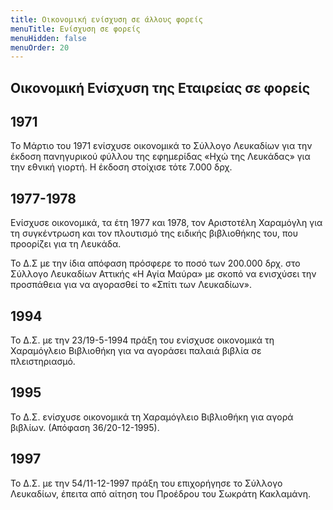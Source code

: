 ```yaml
---
title: Οικονομική ενίσχυση σε άλλους φορείς
menuTitle: Ενίσχυση σε φορείς
menuHidden: false
menuOrder: 20
---
```


## Οικονομική Ενίσχυση της Εταιρείας σε φορείς

## 1971

Το Μάρτιο του 1971 ενίσχυσε οικονομικά το Σύλλογο Λευκαδίων για την έκδοση πανηγυρικού φύλλου της εφημερίδας «Ηχώ της Λευκάδας» για την εθνική γιορτή. Η έκδοση στοίχισε τότε 7.000 δρχ.

## 1977-1978

Ενίσχυσε οικονομικά, τα έτη 1977 και 1978, τον Αριστοτέλη Χαραμόγλη για τη συγκέντρωση και τον πλουτισμό της ειδικής βιβλιοθήκης του, που προορίζει για τη Λευκάδα.

Το Δ.Σ με την ίδια απόφαση πρόσφερε το ποσό των 200.000 δρχ. στο Σύλλογο Λευκαδίων Αττικής «Η Αγία Μαύρα» με σκοπό να ενισχύσει την προσπάθεια για να αγορασθεί το «Σπίτι των Λευκαδίων».

## 1994

Το Δ.Σ. με την 23/19-5-1994 πράξη του ενίσχυσε οικονομικά τη Χαραμόγλειο Βιβλιοθήκη για να αγοράσει παλαιά βιβλία σε πλειστηριασμό.

## 1995

Το Δ.Σ. ενίσχυσε οικονομικά τη Χαραμόγλειο Βιβλιοθήκη για αγορά βιβλίων. \(Απόφαση 36/20-12-1995\).

## 1997

Το Δ.Σ. με την 54/11-12-1997 πράξη του επιχορήγησε το Σύλλογο Λευκαδίων, έπειτα από αίτηση του Προέδρου του Σωκράτη Κακλαμάνη.
